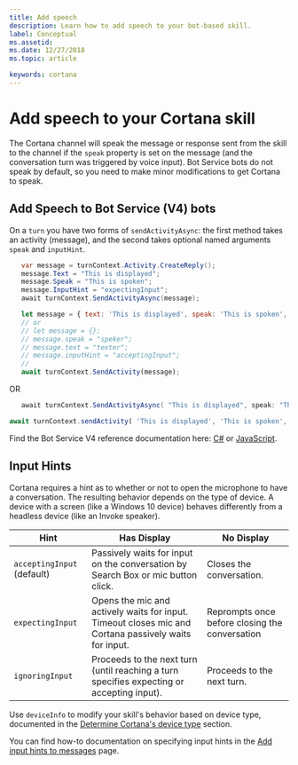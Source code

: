 ```yaml
---
title: Add speech
description: Learn how to add speech to your bot-based skill.
label: Conceptual
ms.assetid: 
ms.date: 12/27/2018
ms.topic: article

keywords: cortana
---
```

# Add speech to your Cortana skill #
The Cortana channel will speak the message or response sent from the skill to the channel if the `speak` property is set on the message (and the conversation turn was triggered by voice input).
Bot Service bots do not speak by default, so you need to make minor modifications to get Cortana to speak.

## Add Speech to Bot Service (V4) bots ##

On a `turn` you have two forms of `sendActivityAsync`: the first method takes an activity (message), and the second takes optional named
arguments `speak` and `inputHint`.

```csharp
   var message = turnContext.Activity.CreateReply();
   message.Text = "This is displayed";
   message.Speak = "This is spoken";
   message.InputHint = "expectingInput";
   await turnContext.SendActivityAsync(message);
```

```javascript
   let message = { text: 'This is displayed', speak: 'This is spoken', inputHint: 'expectingInput' };
   // or
   // let message = {};
   // message.speak = "speker";
   // message.text = "texter";
   // message.inputHint = "acceptingInput";
   //
   await turnContext.SendActivity(message);
```

OR

```csharp
   await turnContext.SendActivityAsync( "This is displayed", speak: "This is spoken", inputHint: "expectingInput" );
```

```javascript
await turnContext.sendActivity( 'This is displayed', 'This is spoken', 'expectingInput' );
```

Find the Bot Service V4 reference documentation here: [C#](https://docs.microsoft.com/dotnet/api/microsoft.bot.builder.iturncontext.sendactivityasync)
or [JavaScript](https://docs.microsoft.com/JavaScript/api/botbuilder-core/turncontext#sendactivity).

## Input Hints ##
Cortana requires a hint as to whether or not to open the microphone to have a conversation. The resulting behavior depends on the type of device. A device with a screen (like a Windows 10 device) behaves differently from a headless device (like an Invoke speaker).

| Hint | Has Display | No Display |
| --- | --- | --- |
| `acceptingInput` (default)| Passively waits for input on the conversation by Search Box or mic button click. | Closes the conversation. |
| `expectingInput` | Opens the mic and actively waits for input. Timeout closes mic and Cortana passively waits for input. | Reprompts once before closing the conversation |
| `ignoringInput`| Proceeds to the next turn (until reaching a turn specifies expecting or accepting input). | Proceeds to the next turn. |

Use `deviceInfo` to modify your skill's behavior based on device type, documented in the [Determine Cortana's device type](https://docs.microsoft.com/cortana/skills/cortana-device-type) section.

You can find how-to documentation on specifying input hints in the [Add input hints to messages](https://docs.microsoft.com/azure/bot-service/dotnet/bot-builder-dotnet-add-input-hints?view=azure-bot-service-3.0) page.
